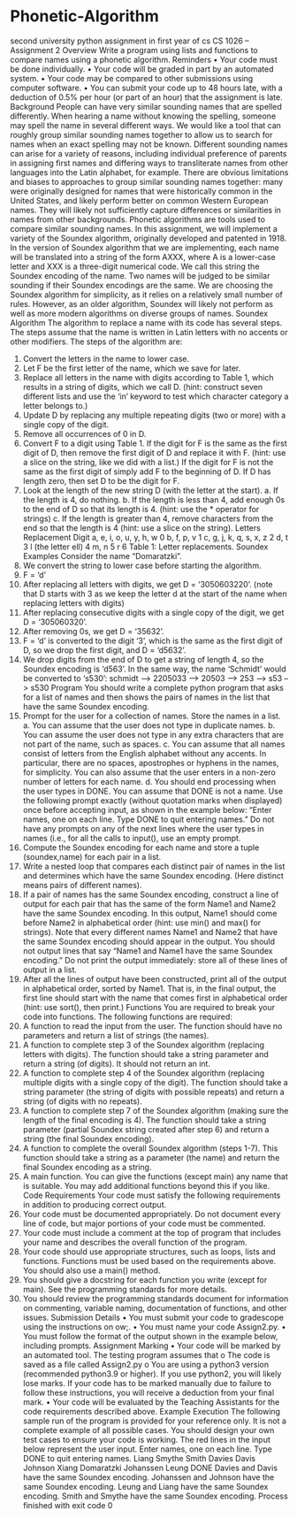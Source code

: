 # Phonetic-Algorithm
second university python assignment in first year of cs
CS 1026 – Assignment 2
Overview
Write a program using lists and functions to compare names using a phonetic algorithm.
Reminders
• Your code must be done individually.
• Your code will be graded in part by an automated system.
• Your code may be compared to other submissions using computer software.
• You can submit your code up to 48 hours late, with a deduction of 0.5% per hour (or part of an
hour) that the assignment is late.
Background
People can have very similar sounding names that are spelled differently. When hearing a name without
knowing the spelling, someone may spell the name in several different ways. We would like a tool that
can roughly group similar sounding names together to allow us to search for names when an exact
spelling may not be known.
Different sounding names can arise for a variety of reasons, including individual preference of parents in
assigning first names and differing ways to transliterate names from other languages into the Latin
alphabet, for example. There are obvious limitations and biases to approaches to group similar sounding
names together: many were originally designed for names that were historically common in the United
States, and likely perform better on common Western European names. They will likely not sufficiently
capture differences or similarities in names from other backgrounds.
Phonetic algorithms are tools used to compare similar sounding names. In this assignment, we will
implement a variety of the Soundex algorithm, originally developed and patented in 1918. In the
version of Soundex algorithm that we are implementing, each name will be translated into a string of
the form AXXX, where A is a lower-case letter and XXX is a three-digit numerical code. We call this string
the Soundex encoding of the name. Two names will be judged to be similar sounding if their Soundex
encodings are the same.
We are choosing the Soundex algorithm for simplicity, as it relies on a relatively small number of rules.
However, as an older algorithm, Soundex will likely not perform as well as more modern algorithms on
diverse groups of names.
Soundex Algorithm
The algorithm to replace a name with its code has several steps. The steps assume that the name is
written in Latin letters with no accents or other modifiers. The steps of the algorithm are:
1. Convert the letters in the name to lower case.
2. Let F be the first letter of the name, which we save for later.
3. Replace all letters in the name with digits according to Table 1, which results in a string of digits,
which we call D. (hint: construct seven different lists and use the ‘in’ keyword to test which
character category a letter belongs to.)
4. Update D by replacing any multiple repeating digits (two or more) with a single copy of the digit.
5. Remove all occurrences of 0 in D.
6. Convert F to a digit using Table 1. If the digit for F is the same as the first digit of D, then remove
the first digit of D and replace it with F. (hint: use a slice on the string, like we did with a list.) If
the digit for F is not the same as the first digit of simply add F to the beginning of D. If D has
length zero, then set D to be the digit for F.
7. Look at the length of the new string D (with the letter at the start).
a. If the length is 4, do nothing.
b. If the length is less than 4, add enough 0s to the end of D so that its length is 4. (hint:
use the * operator for strings)
c. If the length is greater than 4, remove characters from the end so that the length is 4
(hint: use a slice on the string).
Letters Replacement Digit
a, e, i, o, u, y, h, w 0
b, f, p, v 1
c, g, j, k, q, s, x, z 2
d, t 3
l (the letter ell) 4
m, n 5
r 6
Table 1: Letter replacements.
Soundex Examples
Consider the name “Domaratzki”.
1. We convert the string to lower case before starting the algorithm.
2. F = ‘d’
3. After replacing all letters with digits, we get D = ‘3050603220’. (note that D starts with 3 as we
keep the letter d at the start of the name when replacing letters with digits)
4. After replacing consecutive digits with a single copy of the digit, we get D = ‘305060320’.
5. After removing 0s, we get D = ‘35632’.
6. F = ‘d’ is converted to the digit ‘3’, which is the same as the first digit of D, so we drop the first
digit, and D = ‘d5632’.
7. We drop digits from the end of D to get a string of length 4, so the Soundex encoding is ‘d563’.
In the same way, the name ‘Schmidt’ would be converted to ‘s530’:
schmidt –> 2205033 –> 20503 –> 253 –> s53 –> s530
Program
You should write a complete python program that asks for a list of names and then shows the pairs of
names in the list that have the same Soundex encoding.
1. Prompt for the user for a collection of names. Store the names in a list.
a. You can assume that the user does not type in duplicate names.
b. You can assume the user does not type in any extra characters that are not part of the
name, such as spaces.
c. You can assume that all names consist of letters from the English alphabet without any
accents. In particular, there are no spaces, apostrophes or hyphens in the names, for
simplicity. You can also assume that the user enters in a non-zero number of letters for
each name.
d. You should end processing when the user types in DONE. You can assume that DONE is
not a name. Use the following prompt exactly (without quotation marks when
displayed) once before accepting input, as shown in the example below:
“Enter names, one on each line. Type DONE to quit entering names.”
Do not have any prompts on any of the next lines where the user types in names (i.e.,
for all the calls to input(), use an empty prompt.
2. Compute the Soundex encoding for each name and store a tuple (soundex,name) for each pair
in a list.
3. Write a nested loop that compares each distinct pair of names in the list and determines which
have the same Soundex encoding. (Here distinct means pairs of different names).
4. If a pair of names has the same Soundex encoding, construct a line of output for each pair that
has the same of the form
Name1 and Name2 have the same Soundex encoding.
In this output, Name1 should come before Name2 in alphabetical order (hint: use min() and
max() for strings). Note that every different names Name1 and Name2 that have the same
Soundex encoding should appear in the output. You should not output lines that say “Name1
and Name1 have the same Soundex encoding.” Do not print the output immediately: store all of
these lines of output in a list.
5. After all the lines of output have been constructed, print all of the output in alphabetical order,
sorted by Name1. That is, in the final output, the first line should start with the name that
comes first in alphabetical order (hint: use sort(), then print.)
Functions
You are required to break your code into functions. The following functions are required:
1. A function to read the input from the user. The function should have no parameters and return
a list of strings (the names).
2. A function to complete step 3 of the Soundex algorithm (replacing letters with digits). The
function should take a string parameter and return a string (of digits). It should not return an int.
3. A function to complete step 4 of the Soundex algorithm (replacing multiple digits with a single
copy of the digit). The function should take a string parameter (the string of digits with possible
repeats) and return a string (of digits with no repeats).
4. A function to complete step 7 of the Soundex algorithm (making sure the length of the final
encoding is 4). The function should take a string parameter (partial Soundex string created after
step 6) and return a string (the final Soundex encoding).
5. A function to complete the overall Soundex algorithm (steps 1-7). This function should take a
string as a parameter (the name) and return the final Soundex encoding as a string.
6. A main function.
You can give the functions (except main) any name that is suitable. You may add additional functions
beyond this if you like.
Code Requirements
Your code must satisfy the following requirements in addition to producing correct output.
1. Your code must be documented appropriately. Do not document every line of code, but major
portions of your code must be commented.
2. Your code must include a comment at the top of program that includes your name and
describes the overall function of the program.
3. Your code should use appropriate structures, such as loops, lists and functions. Functions must
be used based on the requirements above. You should also use a main() method.
4. You should give a docstring for each function you write (except for main). See the programming
standards for more details.
5. You should review the programming standards document for information on commenting,
variable naming, documentation of functions, and other issues.
Submission Details
• You must submit your code to gradescope using the instructions on ow;.
• You must name your code Assign2.py.
• You must follow the format of the output shown in the example below, including prompts.
Assignment Marking
• Your code will be marked by an automated tool. The testing program assumes that
o The code is saved as a file called Assign2.py
o You are using a python3 version (recommended python3.9 or higher). If you use
python2, you will likely lose marks.
If your code has to be marked manually due to failure to follow these instructions, you will
receive a deduction from your final mark.
• Your code will be evaluated by the Teaching Assistants for the code requirements described
above.
Example Execution
The following sample run of the program is provided for your reference only. It is not a complete
example of all possible cases. You should design your own test cases to ensure your code is working. The
red lines in the input below represent the user input.
Enter names, one on each line. Type DONE to quit entering names.
Liang
Smythe
Smith
Davies
Davis
Johnson
Xiang
Domaratzki
Johanssen
Leung
DONE
Davies and Davis have the same Soundex encoding.
Johanssen and Johnson have the same Soundex encoding.
Leung and Liang have the same Soundex encoding.
Smith and Smythe have the same Soundex encoding.
Process finished with exit code 0
